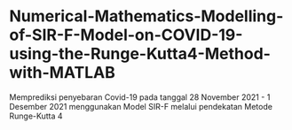 # Numerical-Mathematics-Modelling-of-SIR-F-Model-on-COVID-19-using-the-Runge-Kutta4-Method-with-MATLAB
Memprediksi penyebaran Covid-19 pada tanggal 28 November 2021 - 1 Desember 2021 menggunakan Model SIR-F melalui pendekatan Metode Runge-Kutta 4
